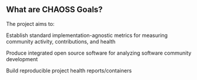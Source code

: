 ## What are CHAOSS Goals?

The project aims to:

Establish standard implementation-agnostic metrics for measuring community activity, contributions, and health

Produce integrated open source software for analyzing software community development

Build reproducible project health reports/containers
